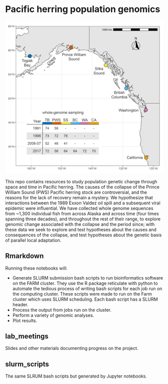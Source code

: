 


# Pacific herring population genomics

<img src="https://github.com/joemcgirr/pac_herring/blob/master/ph_map-01.png?raw=true" alt="drawing" width="800"/>

This repo contains resources to study population genetic change through space and time in Pacific herring. The causes of the collapse of the Prince William Sound (PWS) Pacific herring stock are controversial, and the reasons for the lack of recovery remain a mystery. We hypothesize that interactions between the 1989 Exxon Valdez oil spill and a subsequent viral epidemic were influential. We have collected whole genome sequences from ~1,300 individual fish from across Alaska and across time (four times spanning three decades), and throughout the rest of their range, to explore genomic change associated with the collapse and the period since; with these data we seek to explore and test hypotheses about the causes and consequences of the collapse, and test hypotheses about the genetic basis of parallel local adaptation.

## Rmarkdown

Running these notebooks will:

- Generate SLURM submission bash scripts to run bioinformatics software on the FARM cluster. They use the R package reticulate with python to automate the tedious process of writing bash scripts for each job run on the computing cluster. These scripts were made to run on the Farm cluster which uses SLURM scheduling. Each bash script has a SLURM header.
- Process the output from jobs run on the cluster.
- Perform a variety of genomic analyses.
- Plot results.

## lab_meetings

Slides and other materials documenting progress on the project.

## slurm_scripts

The same SLRUM bash scripts but generated by Jupyter notebooks.


